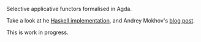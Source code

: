 Selective applicative functors formalised in Agda.

Take a look at he [Haskell implementation](https://github.com/snowleopard/selective), and Andrey Mokhov's [blog post]( https://blogs.ncl.ac.uk/andreymokhov/selective/).

This is work in progress.
